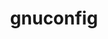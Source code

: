 ---
title: "gnuconfig"
layout: cache
categories: [package, develop-2025-03-02]
meta: {"compilers": ["apple-clang@=16.0.0", "gcc@=11.4.0", "gcc@=12.4.0", "gcc@=13.2.0", "gcc@=13.3.0", "gcc@=7.3.1"], "num_specs": 6, "num_specs_by_stack": {"aws-pcluster-neoverse_v1": 1, "bootstrap-aarch64-darwin": 1, "developer-tools-aarch64-linux-gnu": 1, "developer-tools-darwin": 1, "e4s-neoverse-v2": 1, "ml-darwin-aarch64-mps": 1, "ml-linux-aarch64-cpu": 1, "ml-linux-aarch64-cuda": 1, "radiuss-aws-aarch64": 1, "root": 6}, "oss": ["amzn2", "rhel8", "sequoia", "ubuntu22.04", "ubuntu24.04"], "platforms": ["darwin", "linux"], "stacks": ["aws-pcluster-neoverse_v1", "bootstrap-aarch64-darwin", "developer-tools-aarch64-linux-gnu", "developer-tools-darwin", "e4s-neoverse-v2", "ml-darwin-aarch64-mps", "ml-linux-aarch64-cpu", "ml-linux-aarch64-cuda", "radiuss-aws-aarch64", "root"], "targets": ["aarch64", "neoverse_v1", "neoverse_v2"], "versions": ["2024-07-27"]}
spec_details: [{"compiler": "apple-clang@=16.0.0", "hash": "3ogr66wgcji3ar3gdtwqynrhd25npo7k", "os": "sequoia", "platform": "darwin", "size": "-", "stacks": ["bootstrap-aarch64-darwin", "developer-tools-darwin", "ml-darwin-aarch64-mps", "root"], "target": "aarch64", "variants": ["build_system=generic"], "versions": ["2024-07-27"]}, {"compiler": "gcc@=13.2.0", "hash": "cuokepcqlzg6gcur3xbgploiiy5pqnvr", "os": "ubuntu24.04", "platform": "linux", "size": "-", "stacks": ["ml-linux-aarch64-cpu", "ml-linux-aarch64-cuda", "root"], "target": "aarch64", "variants": ["build_system=generic"], "versions": ["2024-07-27"]}, {"compiler": "gcc@=12.4.0", "hash": "esnpkii3mhbvzr7lg46ahkg6lx2ex6l3", "os": "amzn2", "platform": "linux", "size": "-", "stacks": ["aws-pcluster-neoverse_v1", "root"], "target": "neoverse_v1", "variants": ["build_system=generic"], "versions": ["2024-07-27"]}, {"compiler": "gcc@=7.3.1", "hash": "gb3fq3cxoio5bini6e3fvgvd4epbtkyb", "os": "amzn2", "platform": "linux", "size": "-", "stacks": ["radiuss-aws-aarch64", "root"], "target": "aarch64", "variants": ["build_system=generic"], "versions": ["2024-07-27"]}, {"compiler": "gcc@=13.3.0", "hash": "pafmgooporgnnxnwqhzcu7dtdpyzmzhc", "os": "rhel8", "platform": "linux", "size": "-", "stacks": ["developer-tools-aarch64-linux-gnu", "root"], "target": "aarch64", "variants": ["build_system=generic"], "versions": ["2024-07-27"]}, {"compiler": "gcc@=11.4.0", "hash": "udwvgphrlyziie3mih7sndt77d3i2ev6", "os": "ubuntu22.04", "platform": "linux", "size": "-", "stacks": ["e4s-neoverse-v2", "root"], "target": "neoverse_v2", "variants": ["build_system=generic"], "versions": ["2024-07-27"]}]
---